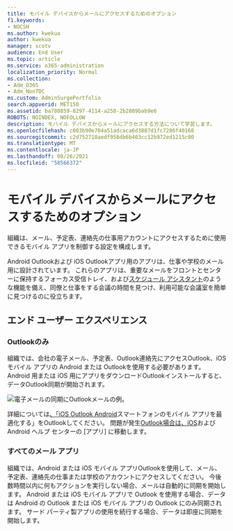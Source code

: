 ```yaml
---
title: モバイル デバイスからメールにアクセスするためのオプション
f1.keywords:
- NOCSH
ms.author: kwekua
author: kwekua
manager: scotv
audience: End User
ms.topic: article
ms.service: o365-administration
localization_priority: Normal
ms.collection:
- Adm_O365
- Adm_NonTOC
ms.custom: AdminSurgePortfolio
search.appverid: MET150
ms.assetid: ba780859-0297-4114-a258-2b2809bab9e6
ROBOTS: NOINDEX, NOFOLLOW
description: モバイル デバイスからメールにアクセスする方法について学習します。
ms.openlocfilehash: c003b90e704a51adcaca6d3887d1fc7286f40168
ms.sourcegitcommit: c2d752718aedf958db6b403cc12b972ed1215c00
ms.translationtype: MT
ms.contentlocale: ja-JP
ms.lasthandoff: 08/26/2021
ms.locfileid: "58566372"
---
```

# <a name="options-for-accessing-email-from-your-mobile-device"></a>モバイル デバイスからメールにアクセスするためのオプション

組織は、メール、予定表、連絡先の仕事用アカウントにアクセスするために使用できるモバイル アプリを制御する設定を構成します。

Android Outlookおよび iOS Outlookアプリ用のアプリは、仕事や学校のメール用に設計されています。 これらのアプリは、重要[](https://support.microsoft.com/office/f445ad7f-02f4-4294-a82e-71d8964e3978)なメールをフロントとセンターに保持するフォーカス受信トレイ、および[スケジュール アシスタント](https://support.microsoft.com/office/scheduling-made-easy-in-outlook-mobile-11c5bee5-d78a-4a2b-80c2-2b386ddb4470)のような機能を備え、同僚と仕事をする会議の時間を見つけ、利用可能な会議室を簡単に見つけるのに役立ちます。
  
## <a name="end-user-experience"></a>エンド ユーザー エクスペリエンス

### <a name="outlook-only"></a>Outlookのみ

組織では、会社の電子メール、予定表、Outlook連絡先にアクセスOutlook、iOS モバイル アプリの Android または Outlookを使用する必要があります。 Android 用または iOS 用にアプリをダウンロードOutlookインストールすると、データOutlook同期が開始されます。

![電子メールの同期にOutlookメールの例。](../../media/798d942a-4181-4dcb-8039-cd9f2edd9723.png)

詳細については[、「iOS Outlook Android](https://support.microsoft.com/office/de075b19-b73c-4d8a-841b-459982c7e890)スマートフォンのモバイル アプリを最適化する」をOutlookしてください。 問題が発生[Outlook場合は、iOS](https://support.microsoft.com/office/cd84214e-a5ac-4e95-9ea3-e07f78d0cde6)および Android ヘルプ センターの [アプリ] に移動します。

### <a name="any-email-app"></a>すべてのメール アプリ

組織では、Android または iOS モバイル アプリOutlookを使用して、メール、予定表、連絡先の仕事または学校のアカウントにアクセスしてください。 今後数時間以内に何もアクションを実行しない場合、メールは自動的に同期を開始します。 Android または iOS モバイル アプリで Outlook を使用する場合、データは Android の Outlook または iOS モバイル アプリの Outlook にのみ同期されます。 サード パーティ製アプリの使用を続行する場合、データは即座に同期を開始します。